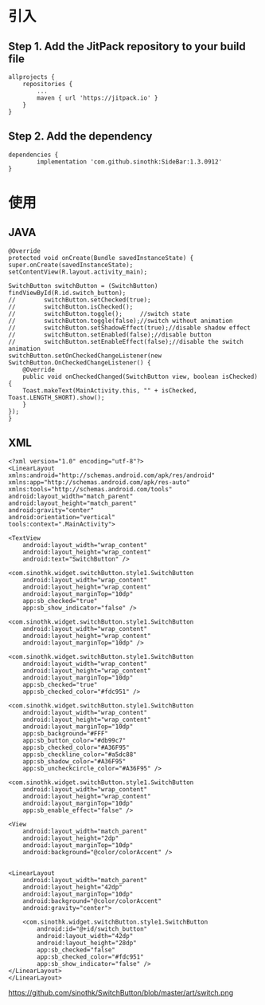 # 引入
## Step 1. Add the JitPack repository to your build file

	allprojects {
		repositories {
			...
			maven { url 'https://jitpack.io' }
		}
	}
  
## Step 2. Add the dependency

	dependencies {
	        implementation 'com.github.sinothk:SideBar:1.3.0912'
	}


# 使用
## JAVA

    @Override
    protected void onCreate(Bundle savedInstanceState) {
	super.onCreate(savedInstanceState);
	setContentView(R.layout.activity_main);

	SwitchButton switchButton = (SwitchButton) findViewById(R.id.switch_button);
	//        switchButton.setChecked(true);
	//        switchButton.isChecked();
	//        switchButton.toggle();     //switch state
	//        switchButton.toggle(false);//switch without animation
	//        switchButton.setShadowEffect(true);//disable shadow effect
	//        switchButton.setEnabled(false);//disable button
	//        switchButton.setEnableEffect(false);//disable the switch animation
	switchButton.setOnCheckedChangeListener(new SwitchButton.OnCheckedChangeListener() {
	    @Override
	    public void onCheckedChanged(SwitchButton view, boolean isChecked) {
		Toast.makeText(MainActivity.this, "" + isChecked, Toast.LENGTH_SHORT).show();
	    }
	});
    }

## XML

    <?xml version="1.0" encoding="utf-8"?>
    <LinearLayout xmlns:android="http://schemas.android.com/apk/res/android"
    xmlns:app="http://schemas.android.com/apk/res-auto"
    xmlns:tools="http://schemas.android.com/tools"
    android:layout_width="match_parent"
    android:layout_height="match_parent"
    android:gravity="center"
    android:orientation="vertical"
    tools:context=".MainActivity">

    <TextView
        android:layout_width="wrap_content"
        android:layout_height="wrap_content"
        android:text="SwitchButton" />

    <com.sinothk.widget.switchButton.style1.SwitchButton
        android:layout_width="wrap_content"
        android:layout_height="wrap_content"
        android:layout_marginTop="10dp"
        app:sb_checked="true"
        app:sb_show_indicator="false" />

    <com.sinothk.widget.switchButton.style1.SwitchButton
        android:layout_width="wrap_content"
        android:layout_height="wrap_content"
        android:layout_marginTop="10dp" />

    <com.sinothk.widget.switchButton.style1.SwitchButton
        android:layout_width="wrap_content"
        android:layout_height="wrap_content"
        android:layout_marginTop="10dp"
        app:sb_checked="true"
        app:sb_checked_color="#fdc951" />

    <com.sinothk.widget.switchButton.style1.SwitchButton
        android:layout_width="wrap_content"
        android:layout_height="wrap_content"
        android:layout_marginTop="10dp"
        app:sb_background="#FFF"
        app:sb_button_color="#db99c7"
        app:sb_checked_color="#A36F95"
        app:sb_checkline_color="#a5dc88"
        app:sb_shadow_color="#A36F95"
        app:sb_uncheckcircle_color="#A36F95" />

    <com.sinothk.widget.switchButton.style1.SwitchButton
        android:layout_width="wrap_content"
        android:layout_height="wrap_content"
        android:layout_marginTop="10dp"
        app:sb_enable_effect="false" />

    <View
        android:layout_width="match_parent"
        android:layout_height="2dp"
        android:layout_marginTop="10dp"
        android:background="@color/colorAccent" />


    <LinearLayout
        android:layout_width="match_parent"
        android:layout_height="42dp"
        android:layout_marginTop="10dp"
        android:background="@color/colorAccent"
        android:gravity="center">

        <com.sinothk.widget.switchButton.style1.SwitchButton
            android:id="@+id/switch_button"
            android:layout_width="42dp"
            android:layout_height="28dp"
            app:sb_checked="false"
            app:sb_checked_color="#fdc951"
            app:sb_show_indicator="false" />
    </LinearLayout>
    </LinearLayout>

 https://github.com/sinothk/SwitchButton/blob/master/art/switch.png
